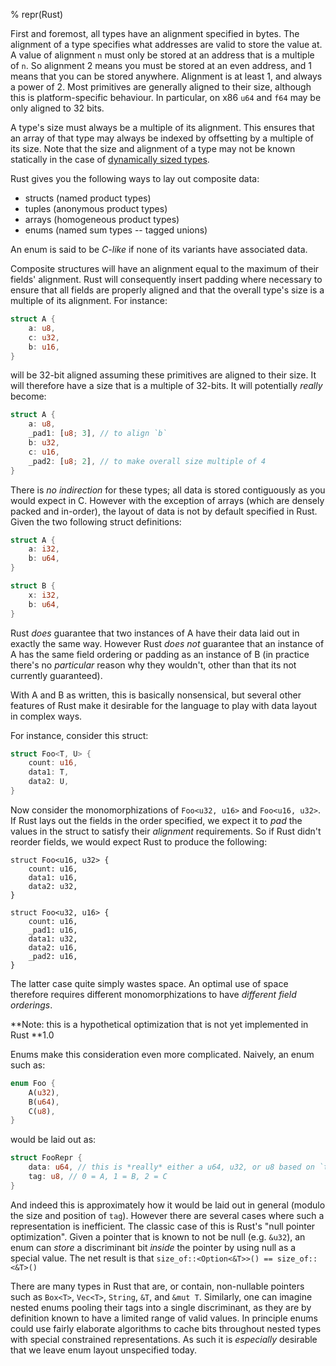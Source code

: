 % repr(Rust)

First and foremost, all types have an alignment specified in bytes. The
alignment of a type specifies what addresses are valid to store the value at. A
value of alignment `n` must only be stored at an address that is a multiple of
`n`. So alignment 2 means you must be stored at an even address, and 1 means
that you can be stored anywhere. Alignment is at least 1, and always a power of
2. Most primitives are generally aligned to their size, although this is
platform-specific behaviour. In particular, on x86 `u64` and `f64` may be only
aligned to 32 bits.

A type's size must always be a multiple of its alignment. This ensures that an
array of that type may always be indexed by offsetting by a multiple of its
size. Note that the size and alignment of a type may not be known
statically in the case of [dynamically sized types][dst].

Rust gives you the following ways to lay out composite data:

* structs (named product types)
* tuples (anonymous product types)
* arrays (homogeneous product types)
* enums (named sum types -- tagged unions)

An enum is said to be *C-like* if none of its variants have associated data.

Composite structures will have an alignment equal to the maximum
of their fields' alignment. Rust will consequently insert padding where
necessary to ensure that all fields are properly aligned and that the overall
type's size is a multiple of its alignment. For instance:

```rust
struct A {
    a: u8,
    c: u32,
    b: u16,
}
```

will be 32-bit aligned assuming these primitives are aligned to their size.
It will therefore have a size that is a multiple of 32-bits. It will potentially
*really* become:

```rust
struct A {
    a: u8,
    _pad1: [u8; 3], // to align `b`
    b: u32,
    c: u16,
    _pad2: [u8; 2], // to make overall size multiple of 4
}
```

There is *no indirection* for these types; all data is stored contiguously as
you would expect in C. However with the exception of arrays (which are densely
packed and in-order), the layout of data is not by default specified in Rust.
Given the two following struct definitions:

```rust
struct A {
    a: i32,
    b: u64,
}

struct B {
    x: i32,
    b: u64,
}
```

Rust *does* guarantee that two instances of A have their data laid out in
exactly the same way. However Rust *does not* guarantee that an instance of A
has the same field ordering or padding as an instance of B (in practice there's
no *particular* reason why they wouldn't, other than that its not currently
guaranteed).

With A and B as written, this is basically nonsensical, but several other
features of Rust make it desirable for the language to play with data layout in
complex ways.

For instance, consider this struct:

```rust
struct Foo<T, U> {
    count: u16,
    data1: T,
    data2: U,
}
```

Now consider the monomorphizations of `Foo<u32, u16>` and `Foo<u16, u32>`. If
Rust lays out the fields in the order specified, we expect it to *pad* the
values in the struct to satisfy their *alignment* requirements. So if Rust
didn't reorder fields, we would expect Rust to produce the following:

```rust,ignore
struct Foo<u16, u32> {
    count: u16,
    data1: u16,
    data2: u32,
}

struct Foo<u32, u16> {
    count: u16,
    _pad1: u16,
    data1: u32,
    data2: u16,
    _pad2: u16,
}
```

The latter case quite simply wastes space. An optimal use of space therefore
requires different monomorphizations to have *different field orderings*.

**Note: this is a hypothetical optimization that is not yet implemented in Rust
**1.0

Enums make this consideration even more complicated. Naively, an enum such as:

```rust
enum Foo {
    A(u32),
    B(u64),
    C(u8),
}
```

would be laid out as:

```rust
struct FooRepr {
    data: u64, // this is *really* either a u64, u32, or u8 based on `tag`
    tag: u8, // 0 = A, 1 = B, 2 = C
}
```

And indeed this is approximately how it would be laid out in general
(modulo the size and position of `tag`). However there are several cases where
such a representation is inefficient. The classic case of this is Rust's
"null pointer optimization". Given a pointer that is known to not be null
(e.g. `&u32`), an enum can *store* a discriminant bit *inside* the pointer
by using null as a special value. The net result is that
`size_of::<Option<&T>>() == size_of::<&T>()`

There are many types in Rust that are, or contain, non-nullable pointers such as
`Box<T>`, `Vec<T>`, `String`, `&T`, and `&mut T`. Similarly, one can imagine
nested enums pooling their tags into a single discriminant, as they are by
definition known to have a limited range of valid values. In principle enums could
use fairly elaborate algorithms to cache bits throughout nested types with
special constrained representations. As such it is *especially* desirable that
we leave enum layout unspecified today.

[dst]: exotic-sizes.html#dynamically-sized-types-(dsts)
